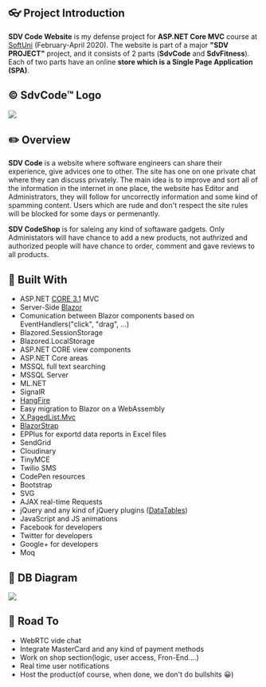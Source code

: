 ## :eyeglasses: Project Introduction

**SDV Code Website** is my defense project for **ASP.NET Core MVC** course at [SoftUni](https://softuni.bg/ "SoftUni") (February-April 2020). The website is part of a major **"SDV PROJECT"** project, and it consists of 2 parts (**SdvCode** and **SdvFitness**). Each of two parts have an online **store which is a Single Page Application (SPA)**.

## &copy; SdvCode&trade; Logo
![](https://res.cloudinary.com/dvlw1ehpa/image/upload/v1587571752/SDV_Logo_yjizy9.png)

## :pencil2: Overview

**SDV Code** is a website where software engineers can share their experience, give advices one to other. The site has one on one private chat where they can discuss privately. The main idea is to improve and sort all of the information in the internet in one place, the website has Editor and Administrators, they will follow for uncorrectly information and some kind of spamming content. Users which are rude and don't respect the site rules will be blocked for some days or permenantly.

**SDV CodeShop** is for saleing any kind of softaware gadgets. Only Administators will have chance to add a new products, not authrized and authorized people will have chance to order, comment and gave reviews to all products.

## :hammer: Built With
- ASP.NET [CORE 3.1](https://dotnet.microsoft.com/download/dotnet-core/3.1 "CORE 3.1") MVC
- Server-Side [Blazor](https://dotnet.microsoft.com/apps/aspnet/web-apps/blazor "Blazor")
- Comunication between Blazor components based on EventHandlers("click", "drag", ...)
- Blazored.SessionStorage
- Blazored.LocalStorage
- ASP.NET CORE view components
- ASP.NET Core areas
- MSSQL full text searching
- MSSQL Server
- ML.NET
- SignalR
- [HangFire](https://www.hangfire.io/ "HangFire")
- Easy migration to Blazor on a WebAssembly
- [X.PagedList.Mvc](https://www.nuget.org/packages/X.PagedList.Mvc/ "X.PagedList.Mvc")
- [BlazorStrap](https://blazorstrap.io/ "BlazorStrap")
- EPPlus for exportd data reports in Excel files
- SendGrid
- Cloudinary
- TinyMCE
- Twilio SMS
- CodePen resources
- Bootstrap
- SVG
- AJAX real-time Requests
- jQuery and any kind of jQuery plugins ([DataTables](https://datatables.net/ "DataTables"))
- JavaScript and JS animations
- Facebook for developers
- Twitter for developers
- Google+ for developers
- Moq

## :wrench: DB Diagram
![](https://res.cloudinary.com/dvlw1ehpa/image/upload/v1588249614/Diagram_yuon3t.png)

## :dash: Road To
- WebRTC vide chat
- Integrate MasterCard and any kind of payment methods
- Work on shop section(logic, user access, Fron-End....)
- Real time user notifications
- Host the product(of course, when done, we don't do bullshits :grinning:)